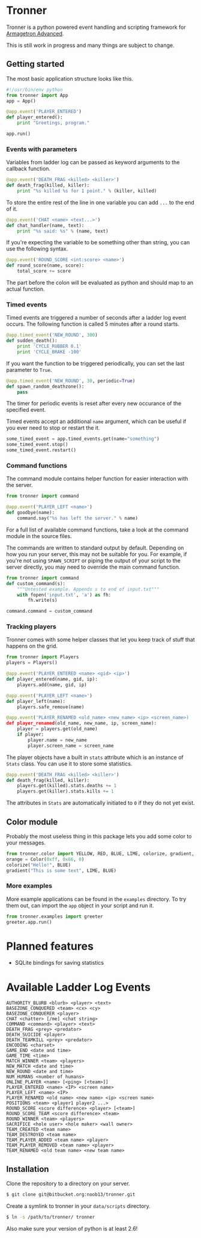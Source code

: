 Tronner
=======

Tronner is a python powered event handling and scripting framework for [Armagetron Advanced](http://armagetronad.net). 

This is still work in progress and many things are subject to change.

## Getting started

The most basic application structure looks like this.

```python
#!/usr/bin/env python
from tronner import App
app = App()

@app.event('PLAYER_ENTERED')
def player_entered():
    print "Greetings, program."

app.run()
```

### Events with parameters

Variables from ladder log can be passed as keyword arguments to the callback function.

```python
@app.event('DEATH_FRAG <killed> <killer>')
def death_frag(killed, killer):
    print "%s killed %s for 1 point." % (killer, killed)
```

To store the entire rest of the line in one variable you can add `...` to the end of it.

```python
@app.event('CHAT <name> <text...>')
def chat_handler(name, text):
    print "%s said: %s" % (name, text)
```

If you're expecting the variable to be something other than string, you can use the following syntax.

```python
@app.event('ROUND_SCORE <int:score> <name>')
def round_score(name, score):
    total_score += score
```

The part before the colon will be evaluated as python and should map to an actual function.

### Timed events

Timed events are triggered a number of seconds after a ladder log event occurs. The following function is called 5 minutes after a round starts.

```python
@app.timed_event('NEW_ROUND', 300)
def sudden_death():
    print 'CYCLE_RUBBER 0.1'
    print 'CYCLE_BRAKE -100'
```

If you want the function to be triggered periodically, you can set the last parameter to `True`.

```python
@app.timed_event('NEW_ROUND', 30, periodic=True)
def spawn_random_deathzone():
    pass
```

The timer for periodic events is reset after every new occurance of the specified event.

Timed events accept an additional `name` argument, which can be useful if you ever need to stop or restart the it. 

```python
some_timed_event = app.timed_events.get(name="something")
some_timed_event.stop()
some_timed_event.restart()
```

### Command functions

The command module contains helper function for easier interaction with the server.

```python
from tronner import command

@app.event('PLAYER_LEFT <name>')
def goodbye(name):
    command.say("%s has left the server." % name)
```

For a full list of available command functions, take a look at the command module in the source files.

The commands are written to standard output by default. Depending on how you run your server, this may not be suitable for you. For example, if you're not using `SPAWN_SCRIPT` or piping the output of your script to the server directly, you may need to override the main command function.

```python
from tronner import command
def custom_command(s):
    """Untested example. Appends s to end of input.txt"""
    with fopen('input.txt', 'a') as fh:
        fh.write(s) 

command.command = custom_command
```

### Tracking players

Tronner comes with some helper classes that let you keep track of stuff that happens on the grid.

```python
from tronner import Players
players = Players()

@app.event('PLAYER_ENTERED <name> <gid> <ip>')
def player_entered(name, gid, ip):
    players.add(name, gid, ip)

@app.event('PLAYER_LEFT <name>')
def player_left(name):
    players.safe_remove(name)

@app.event('PLAYER_RENAMED <old_name> <new_name> <ip> <screen_name>)
def player_renamed(old_name, new_name, ip, screen_name):
    player = players.get(old_name)
    if player:
        player.name = new_name
        player.screen_name = screen_name
```

The player objects have a built in `stats` attribute which is an instance of `Stats` class. You can use it to store some statistics.

```python
@app.event('DEATH_FRAG <killed> <killer>')
def death_frag(killed, killer):
    players.get(killed).stats.deaths += 1
    players.get(killer).stats.kills += 1
```

The attributes in `Stats` are automatically initiated to `0` if they do not yet exist.

## Color module

Probably the most useless thing in this package lets you add some color to your messages.

```python
from tronner.color import YELLOW, RED, BLUE, LIME, colorize, gradient, Color
orange = Color(0xff, 0x66, 0)
colorize("Hello!", BLUE)
gradient("This is some text", LIME, BLUE)
```

### More examples

More example applications can be found in the `examples` directory. To try them out, can import the `app` object in your script and run it.

```python
from tronner.examples import greeter
greeter.app.run()
```

# Planned features

- SQLite bindings for saving statistics

# Available Ladder Log Events

```
AUTHORITY_BLURB <blurb> <player> <text>
BASEZONE_CONQUERED <team> <cx> <cy>
BASEZONE_CONQUERER <player>
CHAT <chatter> [/me] <chat string>
COMMAND <command> <player> <text>
DEATH_FRAG <prey> <predator>
DEATH_SUICIDE <player>
DEATH_TEAMKILL <prey> <predator>
ENCODING <charset>
GAME_END <date and time>
GAME_TIME <time>
MATCH_WINNER <team> <players>
NEW_MATCH <date and time>
NEW_ROUND <date and time>
NUM_HUMANS <number of humans>
ONLINE_PLAYER <name> [<ping> [<team>]]
PLAYER_ENTERED <name> <IP> <screen name>
PLAYER_LEFT <name> <IP>
PLAYER_RENAMED <old name> <new name> <ip> <screen name>
POSITIONS <team> <player1 player2 ...>
ROUND_SCORE <score difference> <player> [<team>]
ROUND_SCORE_TEAM <score difference> <team>
ROUND_WINNER <team> <players>
SACRIFICE <hole user> <hole maker> <wall owner>
TEAM_CREATED <team name>
TEAM_DESTROYED <team name>
TEAM_PLAYER_ADDED <team name> <player>
TEAM_PLAYER_REMOVED <team name> <player>
TEAM_RENAMED <old team name> <new team name>
```

## Installation

Clone the repository to a directory on your server.

```bash
$ git clone git@bitbucket.org:noob13/tronner.git
```
Create a symlink to tronner in your `data/scripts` directory.

```bash
$ ln -s /path/to/tronner/ tronner
```

Also make sure your version of python is at least 2.6!
